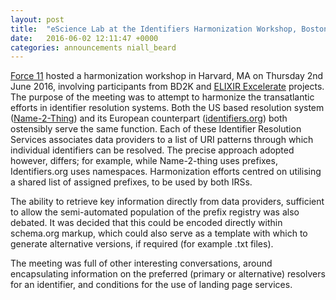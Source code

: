 ```yaml
---
layout: post
title:  "eScience Lab at the Identifiers Harmonization Workshop, Boston, MA"
date:   2016-06-02 12:11:47 +0000
categories: announcements niall_beard
---
```



[Force 11](https://www.force11.org/group/eg2/BostonJuneWorkshop) hosted a harmonization workshop in Harvard, MA on Thursday 2nd June 2016, involving participants from BD2K and [ELIXIR Excelerate](http://www.esciencelab.org.uk/projects/excelerate/) projects. The purpose of the meeting was to attempt to harmonize the transatlantic efforts in identifier resolution systems. Both the US based resolution system ([Name-2-Thing](http://n2t.net)) and its European counterpart ([identifiers.org](http://identifiers.org)) both ostensibly serve the same function. Each of these Identifier Resolution Services associates data providers to a list of URI patterns through which individual identifiers can be resolved. The precise approach adopted however, differs; for example, while Name-2-thing uses prefixes, Identifiers.org uses namespaces.  Harmonization efforts centred on utilising a shared list of assigned prefixes, to be used by both IRSs. 

The ability to retrieve key information directly from data providers, sufficient to allow the semi-automated population of the prefix registry was also debated. It was decided that this could be encoded directly within schema.org markup, which could also serve as a template with which to generate alternative versions, if required (for example .txt files).
 
The meeting was full of other interesting conversations,  around encapsulating information on the preferred (primary or alternative) resolvers for an identifier, and conditions for the use of landing page services. 